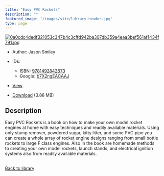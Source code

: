 ```yaml
---
title: "Easy PVC Rockets"
description: ""
featured_image: "/images/site/library-header.jpg"
type: page
---
```


<a href="" target="_blank">![0a0cdc4dedf321053c347b4c3cffd942ba307db359a4eaa3bef561af1434f791.jpg](/images/library/0a0cdc4dedf321053c347b4c3cffd942ba307db359a4eaa3bef561af1434f791.jpg)</a>
* Author: Jason Smiley
* IDs:
  * ISBN: <a href="https://www.worldcat.org/isbn/9781492842873" target="_blank">9781492842873</a>
  * Google: <a href="https://books.google.com/books?id=b7X2ngEACAAJ" target="_blank">b7X2ngEACAAJ</a>
* <a href="" target="_blank">View</a>

* [Download]() (3.88 MB)

## Description<div>
<p>Easy PVC Rockets is a book on how to make your own model rocket engines at home with easy techniques and readily available materials. Using only stump remover, powdered sugar, kitty litter, and some PVC pipe you can create a whole array of rocket engine designs ranging from small bottle rockets to large F class engines. Also in the book are homemade methods to creating your own model rockets, launch stands, and electrical ignition systems also from readily available materials.</p></div>

<br />[Back to library](/library/)
